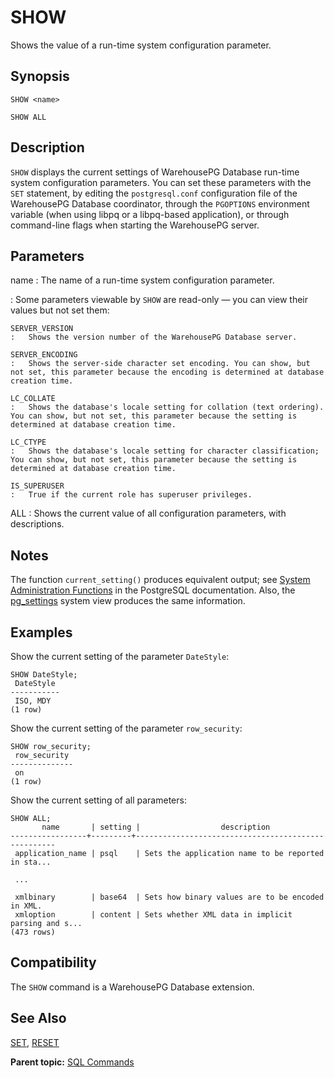 # SHOW 

Shows the value of a run-time system configuration parameter.

## <a id="section2"></a>Synopsis 

``` {#sql_command_synopsis}
SHOW <name>

SHOW ALL
```

## <a id="section3"></a>Description 

`SHOW` displays the current settings of WarehousePG Database run-time system configuration parameters. You can set these parameters with the `SET` statement, by editing the `postgresql.conf` configuration file of the WarehousePG Database coordinator, through the `PGOPTIONS` environment variable (when using libpq or a libpq-based application), or through command-line flags when starting the WarehousePG server.


## <a id="section4"></a>Parameters 

name
:   The name of a run-time system configuration parameter.

:   Some parameters viewable by `SHOW` are read-only — you can view their values but not set them:

    SERVER_VERSION
    :   Shows the version number of the WarehousePG Database server.

    SERVER_ENCODING
    :   Shows the server-side character set encoding. You can show, but not set, this parameter because the encoding is determined at database creation time.

    LC_COLLATE
    :   Shows the database's locale setting for collation (text ordering). You can show, but not set, this parameter because the setting is determined at database creation time.

    LC_CTYPE
    :   Shows the database's locale setting for character classification; You can show, but not set, this parameter because the setting is determined at database creation time.

    IS_SUPERUSER
    :   True if the current role has superuser privileges.

ALL
:   Shows the current value of all configuration parameters, with descriptions.

## <a id="section4n"></a>Notes

The function `current_setting()` produces equivalent output; see [System Administration Functions](https://www.postgresql.org/docs/12/functions-admin.html) in the PostgreSQL documentation. Also, the [pg_settings](https://www.postgresql.org/docs/12/view-pg-settings.html) system view produces the same information.

## <a id="section5"></a>Examples 

Show the current setting of the parameter `DateStyle`:

```
SHOW DateStyle;
 DateStyle
-----------
 ISO, MDY
(1 row)
```

Show the current setting of the parameter `row_security`:

```
SHOW row_security;
 row_security
--------------
 on
(1 row)
```

Show the current setting of all parameters:

```
SHOW ALL;
       name       | setting |                  description
-----------------+---------+----------------------------------------------------
 application_name | psql    | Sets the application name to be reported in sta...

 ...

 xmlbinary        | base64  | Sets how binary values are to be encoded in XML.
 xmloption        | content | Sets whether XML data in implicit parsing and s...
(473 rows)
```

## <a id="section6"></a>Compatibility 

The `SHOW` command is a WarehousePG Database extension.

## <a id="section7"></a>See Also 

[SET](SET.html), [RESET](RESET.html)

**Parent topic:** [SQL Commands](../sql_commands/sql_ref.html)


